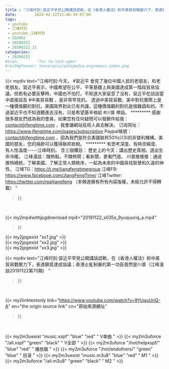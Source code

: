 ```yaml
---
title : "江峰时刻:習近平罕見公開講話認軟，在《香港人權法》和中美貿易戰壓力下，表達願意達成協議；香港止亂制暴的第一功臣竟然是川普（江峰漫談20191122第70期） "
date:        2020-02-22T21:46:39-07:00
tags:
 - youtube
 - 江峰时刻
 - youtube_江峰时刻
 - 202002
 - 20200222
 - 20200222_21
categories:
 - 20200222
#icon:        "fas fa-lock-open"
#resImgTeaser: teaserpics/wikipedia.org/emacs-jokes.png
---
```


{{< mydiv text="江峰时刻:今天， #習近平 會見了幾位中國人民的老朋友，和老老朋友。習近平表示，中國希望在公平、平等基礎上與美國達成第一階段貿易協議，但若有必要反擊時，中國也不怕打。不知道大家留意了沒有，習近平在談話當中直接談及 #中美貿易戰 ，是非常罕見的。 透過中美貿易戰，美中對抗實際上是一種價值觀的對抗，美國政界對此已有共識，這種價值觀的對抗是很難調和的。不過習近平也不知道聽進去沒有，只是希望基辛格給 #川普 帶話。     ********* 感謝很多朋友們成為我的會員，如果您有任何疑問可以發郵件給我：contact@jfengtime.com ，我會讓網站技術人員去解決。 订阅网址：https://www.jfengtime.com/pages/subscription Paypal帳號：contact@jfengtime.com ，因為我們是符合美國联邦501(c)(3)的非營利機構，美國的朋友，您的捐款可以獲得聯邦抵稅。     ********* 有思考深度、有時空緯度、有人性溫度-----江峰時刻。 含三個欄目： 歷史上的今天：講出歷史真相，道出生命冷暖。 江峰漫談：蹭熱點，不蹭熱鬧；看新聞，更看門道。 川普推推推：通過推特總統，了解美國，了解正常人類秩序，一起為未來的中國尋找智慧和久違的神性。  江峰TG：https://t.me/jiangfengtimegroup 江峰FB: https://www.facebook.com/JiangFengTime/ 江峰Twitter: https://twitter.com/realjiangfeng （本頻道擁有所有內容版權，未經允許不得轉載） "
>}}
<br>


{{< my2mp4withjpgdownload mp4="20191122_s035s_9yuquuriq_a.mp4"
>}}

{{< my2jpgexist "xx1.jpg" >}}<br>
{{< my2jpgexist "xx2.jpg" >}}<br>
{{< my2jpgexist "xx3.jpg" >}}<br>



{{< mydiv text="江峰时刻:習近平罕見公開講話認軟，在《香港人權法》和中美貿易戰壓力下，表達願意達成協議；香港止亂制暴的第一功臣竟然是川普（江峰漫談20191122第70期） "
>}}
<br>

{{< my2linktextonly link="https://www.youtube.com/watch?v=9YUquUriQ-A"
en="the origin source link" cn="原始來源網址"
>}}


<br>

{{< my2m3uexist "music.xspf"        "blue"   "red"    " V单曲 " >}} {{< my2m3uforce "/all.xspf"         "green"  "black"  " V全部 " >}} {{< my2m3uforce "/hot/helpxspf/"    "blue"   "red"    " 播放器 " >}} {{< my2m3uforce "/hot/endothers/"   "green"  "blue"   " 目录 " >}} {{< my2m3uexist "music.m3u8"        "blue"   "red"    " M1 " >}} {{< my2m3uforce "/all.m3u8"         "green"  "black"  " M2 " >}} 
